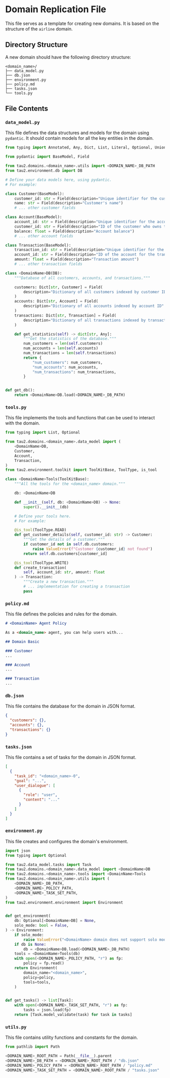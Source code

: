 # Domain Replication File

This file serves as a template for creating new domains. It is based on the structure of the `airline` domain.

## Directory Structure

A new domain should have the following directory structure:

```
<domain_name>/
├── data_model.py
├── db.json
├── environment.py
├── policy.md
├── tasks.json
└── tools.py
```

## File Contents

### `data_model.py`

This file defines the data structures and models for the domain using `pydantic`. It should contain models for all the key entities in the domain.

```python
from typing import Annotated, Any, Dict, List, Literal, Optional, Union

from pydantic import BaseModel, Field

from tau2.domains.<domain_name>.utils import <DOMAIN_NAME>_DB_PATH
from tau2.environment.db import DB

# Define your data models here, using pydantic.
# For example:

class Customer(BaseModel):
    customer_id: str = Field(description="Unique identifier for the customer")
    name: str = Field(description="Customer's name")
    # ... other customer fields

class Account(BaseModel):
    account_id: str = Field(description="Unique identifier for the account")
    customer_id: str = Field(description="ID of the customer who owns the account")
    balance: float = Field(description="Account balance")
    # ... other account fields

class Transaction(BaseModel):
    transaction_id: str = Field(description="Unique identifier for the transaction")
    account_id: str = Field(description="ID of the account for the transaction")
    amount: float = Field(description="Transaction amount")
    # ... other transaction fields

class <DomainName>DB(DB):
    """Database of all customers, accounts, and transactions."""

    customers: Dict[str, Customer] = Field(
        description="Dictionary of all customers indexed by customer ID"
    )
    accounts: Dict[str, Account] = Field(
        description="Dictionary of all accounts indexed by account ID"
    )
    transactions: Dict[str, Transaction] = Field(
        description="Dictionary of all transactions indexed by transaction ID"
    )

    def get_statistics(self) -> dict[str, Any]:
        """Get the statistics of the database."""
        num_customers = len(self.customers)
        num_accounts = len(self.accounts)
        num_transactions = len(self.transactions)
        return {
            "num_customers": num_customers,
            "num_accounts": num_accounts,
            "num_transactions": num_transactions,
        }


def get_db():
    return <DomainName>DB.load(<DOMAIN_NAME>_DB_PATH)

```

### `tools.py`

This file implements the tools and functions that can be used to interact with the domain.

```python
from typing import List, Optional

from tau2.domains.<domain_name>.data_model import (
    <DomainName>DB,
    Customer,
    Account,
    Transaction,
)
from tau2.environment.toolkit import ToolKitBase, ToolType, is_tool

class <DomainName>Tools(ToolKitBase):
    """All the tools for the <domain_name> domain."""

    db: <DomainName>DB

    def __init__(self, db: <DomainName>DB) -> None:
        super().__init__(db)

    # Define your tools here.
    # For example:

    @is_tool(ToolType.READ)
    def get_customer_details(self, customer_id: str) -> Customer:
        """Get the details of a customer."""
        if customer_id not in self.db.customers:
            raise ValueError(f"Customer {customer_id} not found")
        return self.db.customers[customer_id]

    @is_tool(ToolType.WRITE)
    def create_transaction(
        self, account_id: str, amount: float
    ) -> Transaction:
        """Create a new transaction."""
        # ... implementation for creating a transaction
        pass
```

### `policy.md`

This file defines the policies and rules for the domain.

```markdown
# <DomainName> Agent Policy

As a <domain_name> agent, you can help users with...

## Domain Basic

### Customer
...

### Account
...

### Transaction
...
```

### `db.json`

This file contains the database for the domain in JSON format.

```json
{
  "customers": {},
  "accounts": {},
  "transactions": {}
}
```

### `tasks.json`

This file contains a set of tasks for the domain in JSON format.

```json
[
  {
    "task_id": "<domain_name>-0",
    "goal": "...",
    "user_dialogue": [
      {
        "role": "user",
        "content": "..."
      }
    ]
  }
]
```

### `environment.py`

This file creates and configures the domain's environment.

```python
import json
from typing import Optional

from tau2.data_model.tasks import Task
from tau2.domains.<domain_name>.data_model import <DomainName>DB
from tau2.domains.<domain_name>.tools import <DomainName>Tools
from tau2.domains.<domain_name>.utils import (
    <DOMAIN_NAME>_DB_PATH,
    <DOMAIN_NAME>_POLICY_PATH,
    <DOMAIN_NAME>_TASK_SET_PATH,
)
from tau2.environment.environment import Environment


def get_environment(
    db: Optional[<DomainName>DB] = None,
    solo_mode: bool = False,
) -> Environment:
    if solo_mode:
        raise ValueError("<DomainName> domain does not support solo mode")
    if db is None:
        db = <DomainName>DB.load(<DOMAIN_NAME>_DB_PATH)
    tools = <DomainName>Tools(db)
    with open(<DOMAIN_NAME>_POLICY_PATH, "r") as fp:
        policy = fp.read()
    return Environment(
        domain_name="<domain_name>",
        policy=policy,
        tools=tools,
    )


def get_tasks() -> list[Task]:
    with open(<DOMAIN_NAME>_TASK_SET_PATH, "r") as fp:
        tasks = json.load(fp)
    return [Task.model_validate(task) for task in tasks]

```

### `utils.py`

This file contains utility functions and constants for the domain.

```python
from pathlib import Path

<DOMAIN_NAME>_ROOT_PATH = Path(__file__).parent
<DOMAIN_NAME>_DB_PATH = <DOMAIN_NAME>_ROOT_PATH / "db.json"
<DOMAIN_NAME>_POLICY_PATH = <DOMAIN_NAME>_ROOT_PATH / "policy.md"
<DOMAIN_NAME>_TASK_SET_PATH = <DOMAIN_NAME>_ROOT_PATH / "tasks.json"

```
